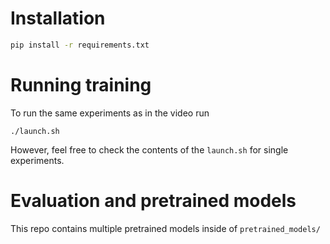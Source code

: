 # Installation
```bash
pip install -r requirements.txt
```

# Running training
To run the same experiments as in the video run
```
./launch.sh
```
However, feel free to check the contents of the `launch.sh` for single
experiments.

# Evaluation and pretrained models
This repo contains multiple pretrained models inside of `pretrained_models/`

